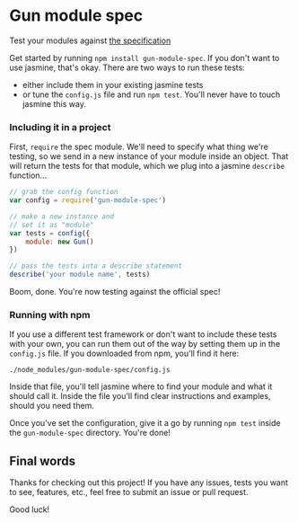 # Gun module spec

Test your modules against [the specification](https://github.com/PsychoLlama/extending-gun/blob/master/wire.md)

Get started by running `npm install gun-module-spec`. If you don't want to use jasmine, that's okay. There are two ways to run these tests:

- either include them in your existing jasmine tests
- or tune the `config.js` file and run `npm test`.
You'll never have to touch jasmine this way.

### Including it in a project

First, `require` the spec module. We'll need to
specify what thing we're testing, so we send in
a new instance of your module inside an object.
That will return the tests for that module, which
we plug into a jasmine `describe` function...

```javascript
// grab the config function
var config = require('gun-module-spec')

// make a new instance and
// set it as "module"
var tests = config({
	module: new Gun()
})

// pass the tests into a describe statement
describe('your module name', tests)
```

Boom, done. You're now testing against the official spec!

### Running with npm

If you use a different test framework or don't
want to include these tests with your own, you can
run them out of the way by setting them up in the
`config.js` file. If you downloaded from npm, you'll
find it here:
```
./node_modules/gun-module-spec/config.js
```
Inside that file, you'll tell jasmine where
to find your module and what it should call it.
Inside the file you'll find clear instructions
and examples, should you need them.

Once you've set the configuration, give it a go
by running `npm test` inside the `gun-module-spec`
directory. You're done!

## Final words

Thanks for checking out this project! If you have any
issues, tests you want to see, features, etc., feel free
to submit an issue or pull request.

Good luck!

